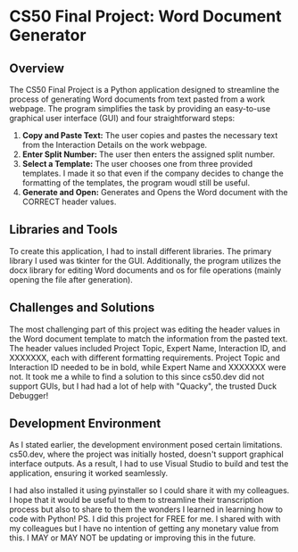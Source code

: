 # CS50 Final Project: Word Document Generator

## Overview
The CS50 Final Project is a Python application designed to streamline the process of generating Word documents from text pasted from a work webpage. The program simplifies the task by providing an easy-to-use graphical user interface (GUI) and four straightforward steps:

1. **Copy and Paste Text:** The user copies and pastes the necessary text from the Interaction Details on the work webpage.
2. **Enter Split Number:** The user then enters the assigned split number.
3. **Select a Template:** The user chooses one from three provided templates. I made it so that even if the company decides to change the formatting of the templates, the program woudl still be useful.
4. **Generate and Open:** Generates and Opens the Word document with the CORRECT header values.

## Libraries and Tools
To create this application, I had to install different libraries. The primary library I used was tkinter for the GUI. Additionally, the program utilizes the docx library for editing Word documents and os for file operations (mainly opening the file after generation). 

## Challenges and Solutions
The most challenging part of this project was editing the header values in the Word document template to match the information from the pasted text. The header values included Project Topic, Expert Name, Interaction ID, and XXXXXXX, each with different formatting requirements. Project Topic and Interaction ID needed to be in bold, while Expert Name and XXXXXXX were not. It took me a while to find a solution to this since cs50.dev did not support GUIs, but I had had a lot of help with "Quacky", the trusted Duck Debugger!

## Development Environment
As I stated earlier, the development environment posed certain limitations. cs50.dev, where the project was initially hosted, doesn't support graphical interface outputs. As a result, I had to use Visual Studio to build and test the application, ensuring it worked seamlessly.

I had also installed it using pyinstaller so I could share it with my colleagues. I hope that it would be useful to them to streamline their transcription process but also to share to them the wonders I learned in learning how to code with Python! PS. I did this project for FREE for me. I shared with with my colleagues but I have no intention of getting any monetary value from this. I MAY or MAY NOT be updating or improving this in the future. 

